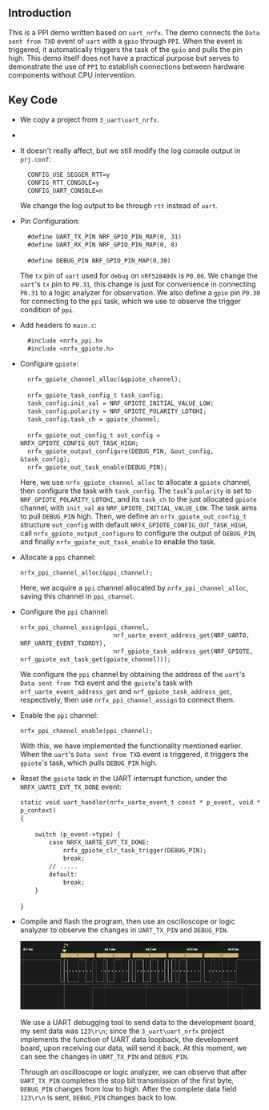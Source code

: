 ## Introduction
This is a PPI demo written based on `uart_nrfx`. The demo connects the `Data sent from TXD` event of `uart` with a `gpio` through `PPI`. When the event is triggered, it automatically triggers the task of the `gpio` and pulls the pin high. This demo itself does not have a practical purpose but serves to demonstrate the use of `PPI` to establish connections between hardware components without CPU intervention.

## Key Code
* We copy a project from `3_uart\uart_nrfx`.
* 
* It doesn't really affect, but we still modify the log console output in `prj.conf`:
  ```
    CONFIG_USE_SEGGER_RTT=y
    CONFIG_RTT_CONSOLE=y
    CONFIG_UART_CONSOLE=n
  ```
  We change the log output to be through `rtt` instead of `uart`.

* Pin Configuration:
  ```
    #define UART_TX_PIN NRF_GPIO_PIN_MAP(0, 31)
    #define UART_RX_PIN NRF_GPIO_PIN_MAP(0, 8)

    #define DEBUG_PIN NRF_GPIO_PIN_MAP(0,30)
  ```
  The `tx` pin of `uart` used for `debug` on `nRF52840dk` is `P0.06`. We change the `uart`'s `tx` pin to `P0.31`, this change is just for convenience in connecting `P0.31` to a logic analyzer for observation. We also define a `gpio` pin `P0.30` for connecting to the `ppi` task, which we use to observe the trigger condition of `ppi`.

* Add headers to `main.c`:
  ```
    #include <nrfx_ppi.h>
    #include <nrfx_gpiote.h>
  ```

* Configure `gpiote`:
  ```
    nrfx_gpiote_channel_alloc(&gpiote_channel);

	nrfx_gpiote_task_config_t task_config;
	task_config.init_val = NRF_GPIOTE_INITIAL_VALUE_LOW;
	task_config.polarity = NRF_GPIOTE_POLARITY_LOTOHI;
	task_config.task_ch = gpiote_channel;

	nrfx_gpiote_out_config_t out_config = NRFX_GPIOTE_CONFIG_OUT_TASK_HIGH;	
	nrfx_gpiote_output_configure(DEBUG_PIN, &out_config, &task_config);
	nrfx_gpiote_out_task_enable(DEBUG_PIN);
  ```
  Here, we use `nrfx_gpiote_channel_alloc` to allocate a `gpiote` channel, then configure the task with `task_config`. The `task`'s `polarity` is set to `NRF_GPIOTE_POLARITY_LOTOHI`, and its `task_ch` to the just allocated `gpiote` channel, with `init_val` as `NRF_GPIOTE_INITIAL_VALUE_LOW`. The task aims to pull `DEBUG_PIN` high. Then, we define an `nrfx_gpiote_out_config_t` structure `out_config` with default `NRFX_GPIOTE_CONFIG_OUT_TASK_HIGH`, call `nrfx_gpiote_output_configure` to configure the output of `DEBUG_PIN`, and finally `nrfx_gpiote_out_task_enable` to enable the task.

* Allocate a `ppi` channel:
  ```
  nrfx_ppi_channel_alloc(&ppi_channel);
  ```
  Here, we acquire a `ppi` channel allocated by `nrfx_ppi_channel_alloc`, saving this channel in `ppi_channel`.

* Configure the `ppi` channel:
  ```
  nrfx_ppi_channel_assign(ppi_channel,
							nrf_uarte_event_address_get(NRF_UART0, NRF_UARTE_EVENT_TXDRDY),
							nrf_gpiote_task_address_get(NRF_GPIOTE, nrf_gpiote_out_task_get(gpiote_channel)));
  ```
  We configure the `ppi` channel by obtaining the address of the `uart`'s `Data sent from TXD` event and the `gpiote`'s task with `nrf_uarte_event_address_get` and `nrf_gpiote_task_address_get`, respectively, then use `nrfx_ppi_channel_assign` to connect them.

* Enable the `ppi` channel:
  ```
  nrfx_ppi_channel_enable(ppi_channel);
  ```
  With this, we have implemented the functionality mentioned earlier. When the `uart`'s `Data sent from TXD` event is triggered, it triggers the `gpiote`'s task, which pulls `DEBUG_PIN` high.

* Reset the `gpiote` task in the UART interrupt function, under the `NRFX_UARTE_EVT_TX_DONE` event:
    ```
    static void uart_handler(nrfx_uarte_event_t const * p_event, void * p_context)
    {

        switch (p_event->type) {
            case NRFX_UARTE_EVT_TX_DONE:
                nrfx_gpiote_clr_task_trigger(DEBUG_PIN);
                break;
            // .....
            default:
                break;
        }

    }
    ```

* Compile and flash the program, then use an oscilloscope or logic analyzer to observe the changes in `UART_TX_PIN` and `DEBUG_PIN`.
  
  ![pwm1](image/2.png)
  
  We use a UART debugging tool to send data to the development board, my sent data was `123\r\n`; since the `3_uart\uart_nrfx` project implements the function of UART data loopback, the development board, upon receiving our data, will send it back. At this moment, we can see the changes in `UART_TX_PIN` and `DEBUG_PIN`.

  Through an oscilloscope or logic analyzer, we can observe that after `UART_TX_PIN` completes the stop bit transmission of the first byte, `DEBUG_PIN` changes from low to high. After the complete data field `123\r\n` is sent, `DEBUG_PIN` changes back to low.